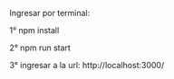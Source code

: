 Ingresar por terminal:

1°  npm install

2°  npm run start <!-- Si se va a correr el sevidor (la parte del back-end) -->

3°  ingresar a la url: http://localhost:3000/
